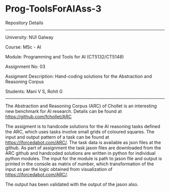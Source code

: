 # Prog-ToolsForAIAss-3
Repository Details
**************************************************************************************
University: NUI Galway

Course: MSc - AI

Module: Programming and Tools for AI (CT5132/CT5148)

Assignment No: 03

Assigment Description: Hand-coding solutions for the Abstraction and Reasoning Corpus

Students: Mani V S, Rohit G
**************************************************************************************
The Abstraction and Reasoning Corpus (ARC) of Chollet is an interesting new benchmark for AI research.
Details can be found at https://github.com/fchollet/ARC

The assigment is to handcode solutions for the AI reasoning tasks defined the ARC, which uses tasks involve small grids of coloured squares. The input and output pattern of a task can be found at https://iforcedabot.com/ARC/. The task data is available as json files at the github.
As part of assignment the task jason files are downloaded from the ARC github and handcoded solutions are written in python for individual python modules. The input for the module is path to jason file and output is printed in the console as matrix of number, which transformation of the input as per the logic obtained from visualization of  https://iforcedabot.com/ARC/.

The output has been validated with the output of the jason also.
